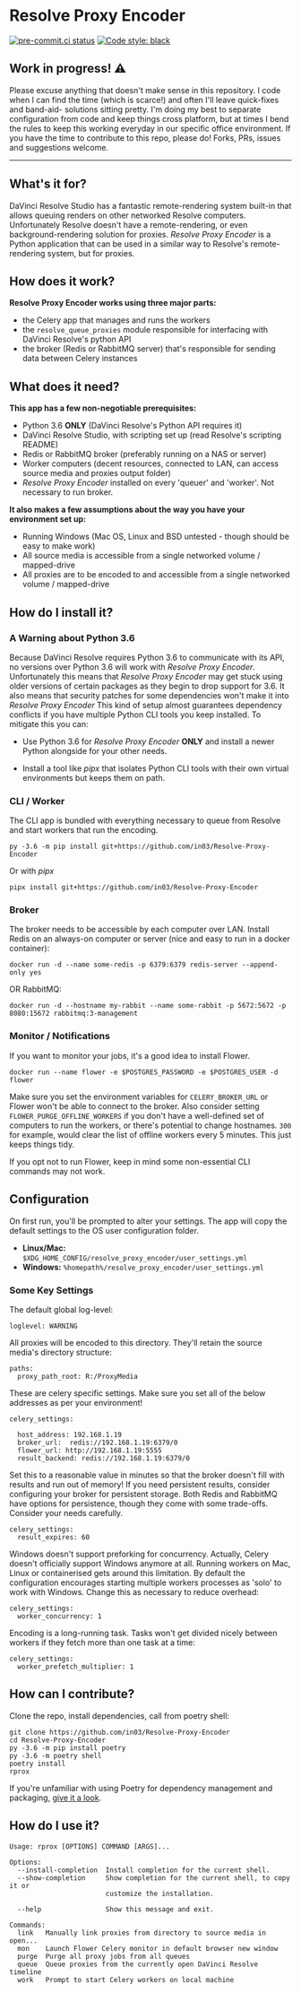 # Resolve Proxy Encoder
[![pre-commit.ci status](https://results.pre-commit.ci/badge/github/in03/Resolve-Proxy-Encoder/main.svg)](https://results.pre-commit.ci/latest/github/in03/Resolve-Proxy-Encoder/main) [![Code style: black](https://img.shields.io/badge/code%20style-black-000000.svg)](https://github.com/psf/black)

## Work in progress! ⚠️

 Please excuse anything that doesn't make sense in this repository. I code when I can find the time (which is scarce!) and often I'll leave quick-fixes and band-aid-  solutions sitting pretty. I'm doing my best to separate configuration from code and keep things cross platform, but at times I bend the rules to keep this working   everyday in our specific office environment. If you have the time to contribute to this repo, please do! Forks, PRs, issues and suggestions welcome.

 ---
 
## What's it for? ##
DaVinci Resolve Studio has a fantastic remote-rendering system built-in that allows queuing renders on other networked Resolve computers.
Unfortunately Resolve doesn't have a remote-rendering, or even background-rendering solution for proxies. 
*Resolve Proxy Encoder* is a Python application that can be used in a similar way to Resolve's remote-rendering system, but for proxies.
 
## How does it work? ##
**Resolve Proxy Encoder works using three major parts:**
- the Celery app that manages and runs the workers
- the `resolve_queue_proxies` module responsible for interfacing with DaVinci Resolve's python API 
- the broker (Redis or RabbitMQ server) that's responsible for sending data between Celery instances

## What does it need?
**This app has a few non-negotiable prerequisites:**
- Python 3.6 **ONLY** (DaVinci Resolve's Python API requires it)
- DaVinci Resolve Studio, with scripting set up (read Resolve's scripting README)
- Redis or RabbitMQ broker (preferably running on a NAS or server)
- Worker computers (decent resources, connected to LAN, can access source media and proxies output folder)
- *Resolve Proxy Encoder* installed on every 'queuer' and 'worker'. Not necessary to run broker.

**It also makes a few assumptions about the way you have your environment set up:**
- Running Windows (Mac OS, Linux and BSD untested - though should be easy to make work)
- All source media is accessible from a single networked volume / mapped-drive
- All proxies are to be encoded to and accessible from a single networked volume / mapped-drive


## How do I install it?

### A Warning about Python 3.6

Because DaVinci Resolve requires Python 3.6 to communicate with its API, no versions over Python 3.6 will work with *Resolve Proxy Encoder*.
Unfortunately this means that *Resolve Proxy Encoder* may get stuck using older versions of certain packages as they begin to drop support for 3.6.
It also means that security patches for some dependencies won't make it into *Resolve Proxy Encoder* 
This kind of setup almost guarantees dependency conflicts if you have multiple Python CLI tools you keep installed.
To mitigate this you can:

- Use Python 3.6 for *Resolve Proxy Encoder* **ONLY** and install a newer Python alongside for your other needs.

- Install a tool like *pipx* that isolates Python CLI tools with their own virtual environments but keeps them on path.


### CLI / Worker
The CLI app is bundled with everything necessary to queue from Resolve and start workers that run the encoding.
```
py -3.6 -m pip install git+https://github.com/in03/Resolve-Proxy-Encoder
```
Or with *pipx*
``` 
pipx install git+https://github.com/in03/Resolve-Proxy-Encoder
```
### Broker
The broker needs to be accessible by each computer over LAN.
Install Redis on an always-on computer or server (nice and easy to run in a docker container):
```
docker run -d --name some-redis -p 6379:6379 redis-server --append-only yes
```
OR RabbitMQ:
```
docker run -d --hostname my-rabbit --name some-rabbit -p 5672:5672 -p 8080:15672 rabbitmq:3-management
```

### Monitor / Notifications
If you want to monitor your jobs, it's a good idea to install Flower.
```
docker run --name flower -e $POSTGRES_PASSWORD -e $POSTGRES_USER -d flower
```
Make sure you set the environment variables for `CELERY_BROKER_URL` or Flower won't be able to connect to the broker. Also consider setting `FLOWER_PURGE_OFFLINE_WORKERS` if you don't have a well-defined set of computers to run the workers, or there's potential to change hostnames. `300` for example, would clear the list of offline workers every 5 minutes. This just keeps things tidy.

If you opt not to run Flower, keep in mind some non-essential CLI commands may not work.

## Configuration
On first run, you'll be prompted to alter your settings. The app will copy the default settings to the OS user configuration folder. 
- **Linux/Mac:** `$XDG_HOME_CONFIG/resolve_proxy_encoder/user_settings.yml`
- **Windows:** `%homepath%/resolve_proxy_encoder/user_settings.yml`



### Some Key Settings

The default global log-level:
```
loglevel: WARNING 
```

All proxies will be encoded to this directory. They'll retain the source media's directory structure:
```
paths:
  proxy_path_root: R:/ProxyMedia
``` 
These are celery specific settings. Make sure you set all of the below addresses as per your environment!
```
celery_settings:

  host_address: 192.168.1.19
  broker_url:  redis://192.168.1.19:6379/0
  flower_url: http://192.168.1.19:5555
  result_backend: redis://192.168.1.19:6379/0
```

Set this to a reasonable value in minutes so that the broker doesn't fill with results and run out of memory!
If you need persistent results, consider configuring your broker for persistent storage. Both Redis and RabbitMQ have options for persistence, though they come with some trade-offs. Consider your needs carefully.
```
celery_settings:
  result_expires: 60
```
Windows doesn't support preforking for concurrency. Actually, Celery doesn't officially support Windows anymore at all. Running workers on Mac, Linux or containerised gets around this limitation. By default the configuration encourages starting multiple workers processes as 'solo' to work with Windows. Change this as necessary to reduce overhead:
```
celery_settings:
  worker_concurrency: 1
```
  
Encoding is a long-running task. Tasks won't get divided nicely between workers if they fetch more than one task at a time:
```
celery_settings:
  worker_prefetch_multiplier: 1 
```

## How can I contribute?
Clone the repo, install dependencies, call from poetry shell:
```
git clone https://github.com/in03/Resolve-Proxy-Encoder
cd Resolve-Proxy-Encoder
py -3.6 -m pip install poetry
py -3.6 -m poetry shell
poetry install
rprox
```
If you're unfamiliar with using Poetry for dependency management and packaging, [give it a look](https://python-poetry.org/docs/basic-usage).

## How do I use it?

```
Usage: rprox [OPTIONS] COMMAND [ARGS]...

Options:
  --install-completion  Install completion for the current shell.
  --show-completion     Show completion for the current shell, to copy it or
                        customize the installation.

  --help                Show this message and exit.

Commands:
  link   Manually link proxies from directory to source media in open...
  mon    Launch Flower Celery monitor in default browser new window
  purge  Purge all proxy jobs from all queues
  queue  Queue proxies from the currently open DaVinci Resolve timeline
  work   Prompt to start Celery workers on local machine
  ```
